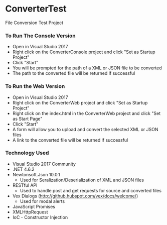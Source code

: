# ConverterTest
File Conversion Test Project

### To Run The Console Version 
* Open in Visual Studio 2017
* Right click on the ConverterConsole project and click "Set as Startup Project"
* Click "Start"
* You will be prompted for the path of a XML or JSON file to be converted
* The path to the converted file will be returned if successful

### To Run the Web Version
* Open in Visual Studio 2017
* Right click on the ConverterWeb project and click "Set as Startup Project"
* Right click on the index.html in the ConverterWeb project and click "Set as Start Page"
* Click "Start"
* A form will allow you to upload and convert the selected XML or JSON files
* A link to the converted file will be returned if successful

### Technology Used
* Visual Studio 2017 Community
* .NET 4.6.2
* Newtonsoft.Json 10.0.1
  * Used for Seralization/Deserialization of XML and JSON files
* RESTful API
  * Used to handle post and get requests for source and converted files
* Vex Dialogs (http://github.hubspot.com/vex/docs/welcome/)
  * Used for modal alerts
* JavaScript Promises 
* XMLHttpRequest
* IoC - Constructor Injection
